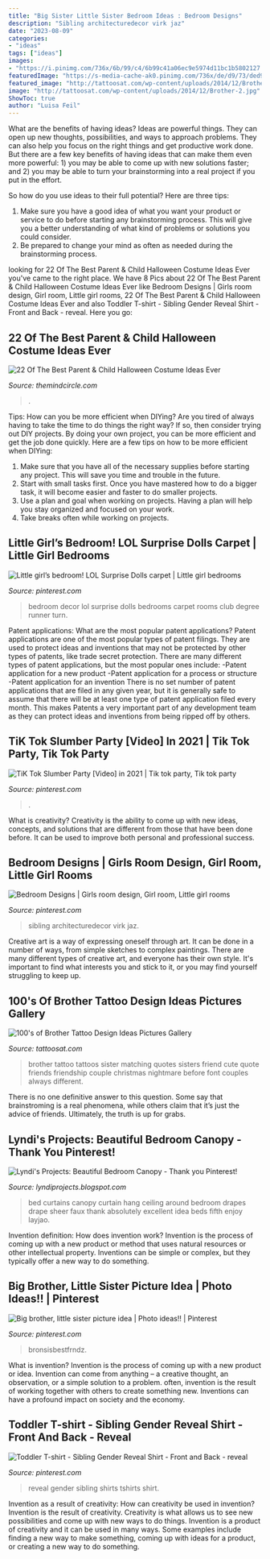 ```yaml
---
title: "Big Sister Little Sister Bedroom Ideas : Bedroom Designs"
description: "Sibling architecturedecor virk jaz"
date: "2023-08-09"
categories:
- "ideas"
tags: ["ideas"]
images:
- "https://i.pinimg.com/736x/6b/99/c4/6b99c41a06ec9e5974d11bc1b5802127.jpg"
featuredImage: "https://s-media-cache-ak0.pinimg.com/736x/de/d9/73/ded97342b7e94812de294d0eb612a966.jpg"
featured_image: "http://tattoosat.com/wp-content/uploads/2014/12/Brother-2.jpg"
image: "http://tattoosat.com/wp-content/uploads/2014/12/Brother-2.jpg"
ShowToc: true
author: "Luisa Feil"
---
```



What are the benefits of having ideas?
Ideas are powerful things. They can open up new thoughts, possibilities, and ways to approach problems. They can also help you focus on the right things and get productive work done.
But there are a few key benefits of having ideas that can make them even more powerful: 1) you may be able to come up with new solutions faster; and 2) you may be able to turn your brainstorming into a real project if you put in the effort.

So how do you use ideas to their full potential? Here are three tips: 
1) Make sure you have a good idea of what you want your product or service to do before starting any brainstorming process. This will give you a better understanding of what kind of problems or solutions you could consider. 
2) Be prepared to change your mind as often as needed during the brainstorming process.

	

		
looking for 22 Of The Best Parent &amp; Child Halloween Costume Ideas Ever you've came to the right place. We have 8 Pics about 22 Of The Best Parent &amp; Child Halloween Costume Ideas Ever like Bedroom Designs | Girls room design, Girl room, Little girl rooms, 22 Of The Best Parent &amp; Child Halloween Costume Ideas Ever and also Toddler T-shirt - Sibling Gender Reveal Shirt - Front and Back - reveal. Here you go:
		
    
## 22 Of The Best Parent &amp; Child Halloween Costume Ideas Ever

<img loading=lazy src="https://i0.wp.com/themindcircle.com/wp-content/uploads/2016/10/halloween-costume-ideas-for-kids-parents-9.jpg" onerror="this.onerror=null;this.src='https://tse2.mm.bing.net/th?id=OIP.FVcXAMJygFAYsfIqeycEigHaIC&amp;pid=15.1';" alt="22 Of The Best Parent &amp; Child Halloween Costume Ideas Ever">

_Source: themindcircle.com_

>. 

	

Tips: How can you be more efficient when DIYing?
Are you tired of always having to take the time to do things the right way? If so, then consider trying out DIY projects. By doing your own project, you can be more efficient and get the job done quickly. Here are a few tips on how to be more efficient when DIYing: 
1. Make sure that you have all of the necessary supplies before starting any project. This will save you time and trouble in the future.
2. Start with small tasks first. Once you have mastered how to do a bigger task, it will become easier and faster to do smaller projects. 
3. Use a plan and goal when working on projects. Having a plan will help you stay organized and focused on your work. 
4. Take breaks often while working on projects.

    
## Little Girl’s Bedroom! LOL Surprise Dolls Carpet | Little Girl Bedrooms

<img loading=lazy src="https://i.pinimg.com/736x/eb/ab/ec/ebabec9987988215417acbf77c51cc25.jpg" onerror="this.onerror=null;this.src='https://tse1.mm.bing.net/th?id=OIP.EkJjdnSleEB1qb-oXy59dAHaNd&amp;pid=15.1';" alt="Little girl’s bedroom! LOL Surprise Dolls carpet | Little girl bedrooms">

_Source: pinterest.com_

>bedroom decor lol surprise dolls bedrooms carpet rooms club degree runner turn. 

	

Patent applications: What are the most popular patent applications?
Patent applications are one of the most popular types of patent filings. They are used to protect ideas and inventions that may not be protected by other types of patents, like trade secret protection. 
 There are many different types of patent applications, but the most popular ones include: 
-Patent application for a new product 
-Patent application for a process or structure 
-Patent application for an invention 
There is no set number of patent applications that are filed in any given year, but it is generally safe to assume that there will be at least one type of patent application filed every month. This makes Patents a very important part of any development team as they can protect ideas and inventions from being ripped off by others.

    
## TiK Tok Slumber Party [Video] In 2021 | Tik Tok Party, Tik Tok Party

<img loading=lazy src="https://i.pinimg.com/736x/da/6a/22/da6a22921a7fb74070ddb8f8e26b7318.jpg" onerror="this.onerror=null;this.src='https://tse2.mm.bing.net/th?id=OIP.zY0G0_Mq7MJvIklD91-s7wHaNK&amp;pid=15.1';" alt="TiK Tok Slumber Party [Video] in 2021 | Tik tok party, Tik tok party">

_Source: pinterest.com_

>. 

	

What is creativity?
Creativity is the ability to come up with new ideas, concepts, and solutions that are different from those that have been done before. It can be used to improve both personal and professional success.

    
## Bedroom Designs | Girls Room Design, Girl Room, Little Girl Rooms

<img loading=lazy src="https://i.pinimg.com/originals/1f/d0/03/1fd00344abcd007338306bcbadb4ab50.jpg" onerror="this.onerror=null;this.src='https://tse3.mm.bing.net/th?id=OIP.IfQxkcEGwGeSbJcXKFILWgHaLG&amp;pid=15.1';" alt="Bedroom Designs | Girls room design, Girl room, Little girl rooms">

_Source: pinterest.com_

>sibling architecturedecor virk jaz. 

	

Creative art is a way of expressing oneself through art. It can be done in a number of ways, from simple sketches to complex paintings. There are many different types of creative art, and everyone has their own style. It's important to find what interests you and stick to it, or you may find yourself struggling to keep up.

    
## 100&#039;s Of Brother Tattoo Design Ideas Pictures Gallery

<img loading=lazy src="http://tattoosat.com/wp-content/uploads/2014/12/Brother-2.jpg" onerror="this.onerror=null;this.src='https://tse1.mm.bing.net/th?id=OIP.kI3xIJB0s_HTiLdm6zM59wHaFj&amp;pid=15.1';" alt="100&#039;s of Brother Tattoo Design Ideas Pictures Gallery">

_Source: tattoosat.com_

>brother tattoo tattoos sister matching quotes sisters friend cute quote friends friendship couple christmas nightmare before font couples always different. 

	

There is no one definitive answer to this question. Some say that brainstroming is a real phenomena, while others claim that it’s just the advice of friends. Ultimately, the truth is up for grabs.

    
## Lyndi&#039;s Projects: Beautiful Bedroom Canopy - Thank You Pinterest!

<img loading=lazy src="https://4.bp.blogspot.com/-D5PJDaNMH2Q/UlHinz2o2tI/AAAAAAAABYw/OoxSZp4V0lM/s1600/100_7550.JPG" onerror="this.onerror=null;this.src='https://tse4.mm.bing.net/th?id=OIP.AmJ0eu_tRamqbS1pQpFYvAHaJ5&amp;pid=15.1';" alt="Lyndi&#039;s Projects: Beautiful Bedroom Canopy - Thank you Pinterest!">

_Source: lyndiprojects.blogspot.com_

>bed curtains canopy curtain hang ceiling around bedroom drapes drape sheer faux thank absolutely excellent idea beds fifth enjoy layjao. 

	

Invention definition: How does invention work?
Invention is the process of coming up with a new product or method that uses natural resources or other intellectual property. Inventions can be simple or complex, but they typically offer a new way to do something.

    
## Big Brother, Little Sister Picture Idea | Photo Ideas!! | Pinterest

<img loading=lazy src="https://s-media-cache-ak0.pinimg.com/736x/de/d9/73/ded97342b7e94812de294d0eb612a966.jpg" onerror="this.onerror=null;this.src='https://tse2.mm.bing.net/th?id=OIP.ZmsNiBRFnUEOxVPwENGqJQAAAA&amp;pid=15.1';" alt="Big brother, little sister picture idea | Photo ideas!! | Pinterest">

_Source: pinterest.com_

>bronsisbestfrndz. 

	

What is invention?
Invention is the process of coming up with a new product or idea. Invention can come from anything – a creative thought, an observation, or a simple solution to a problem. often, invention is the result of working together with others to create something new. Inventions can have a profound impact on society and the economy.

    
## Toddler T-shirt - Sibling Gender Reveal Shirt - Front And Back - Reveal

<img loading=lazy src="https://i.pinimg.com/736x/6b/99/c4/6b99c41a06ec9e5974d11bc1b5802127.jpg" onerror="this.onerror=null;this.src='https://tse1.mm.bing.net/th?id=OIP.yNA3JvYVNFBmHIgCwoM2XQHaHa&amp;pid=15.1';" alt="Toddler T-shirt - Sibling Gender Reveal Shirt - Front and Back - reveal">

_Source: pinterest.com_

>reveal gender sibling shirts tshirts shirt. 

	

Invention as a result of creativity: How can creativity be used in invention?
Invention is the result of creativity. Creativity is what allows us to see new possibilities and come up with new ways to do things. Invention is a product of creativity and it can be used in many ways. Some examples include finding a new way to make something, coming up with ideas for a product, or creating a new way to do something.

